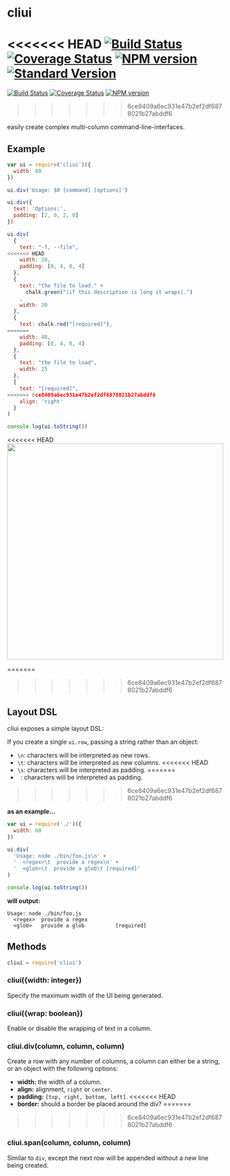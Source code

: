 # cliui

<<<<<<< HEAD
[![Build Status](https://travis-ci.org/yargs/cliui.svg)](https://travis-ci.org/yargs/cliui)
[![Coverage Status](https://coveralls.io/repos/yargs/cliui/badge.svg?branch=)](https://coveralls.io/r/yargs/cliui?branch=)
[![NPM version](https://img.shields.io/npm/v/cliui.svg)](https://www.npmjs.com/package/cliui)
[![Standard Version](https://img.shields.io/badge/release-standard%20version-brightgreen.svg)](https://github.com/conventional-changelog/standard-version)
=======
[![Build Status](https://travis-ci.org/bcoe/cliui.png)](https://travis-ci.org/bcoe/cliui)
[![Coverage Status](https://coveralls.io/repos/bcoe/cliui/badge.svg?branch=)](https://coveralls.io/r/bcoe/cliui?branch=)
[![NPM version](https://img.shields.io/npm/v/cliui.svg)](https://www.npmjs.com/package/cliui)
>>>>>>> 6ce8409a6ec931e47b2ef2df6878021b27abddf6

easily create complex multi-column command-line-interfaces.

## Example

```js
var ui = require('cliui')({
  width: 80
})

ui.div('Usage: $0 [command] [options]')

ui.div({
  text: 'Options:',
  padding: [2, 0, 2, 0]
})

ui.div(
  {
    text: "-f, --file",
<<<<<<< HEAD
    width: 20,
    padding: [0, 4, 0, 4]
  },
  {
    text: "the file to load." +
      chalk.green("(if this description is long it wraps).")
    ,
    width: 20
  },
  {
    text: chalk.red("[required]"),
=======
    width: 40,
    padding: [0, 4, 0, 4]
  },
  {
    text: "the file to load",
    width: 25
  },
  {
    text: "[required]",
>>>>>>> 6ce8409a6ec931e47b2ef2df6878021b27abddf6
    align: 'right'
  }
)

console.log(ui.toString())
```

<<<<<<< HEAD
<img width="500" src="screenshot.png">

=======
>>>>>>> 6ce8409a6ec931e47b2ef2df6878021b27abddf6
## Layout DSL

cliui exposes a simple layout DSL:

If you create a single `ui.row`, passing a string rather than an
object:

* `\n`: characters will be interpreted as new rows.
* `\t`: characters will be interpreted as new columns.
<<<<<<< HEAD
* `\s`: characters will be interpreted as padding.
=======
* ` `: characters will be interpreted as padding.
>>>>>>> 6ce8409a6ec931e47b2ef2df6878021b27abddf6

**as an example...**

```js
var ui = require('./')({
  width: 60
})

ui.div(
  'Usage: node ./bin/foo.js\n' +
  '  <regex>\t  provide a regex\n' +
  '  <glob>\t  provide a glob\t [required]'
)

console.log(ui.toString())
```

**will output:**

```shell
Usage: node ./bin/foo.js
  <regex>  provide a regex
  <glob>   provide a glob          [required]
```

## Methods

```js
cliui = require('cliui')
```

### cliui({width: integer})

Specify the maximum width of the UI being generated.

### cliui({wrap: boolean})

Enable or disable the wrapping of text in a column.

### cliui.div(column, column, column)

Create a row with any number of columns, a column
can either be a string, or an object with the following
options:

* **width:** the width of a column.
* **align:** alignment, `right` or `center`.
* **padding:** `[top, right, bottom, left]`.
<<<<<<< HEAD
* **border:** should a border be placed around the div?
=======
>>>>>>> 6ce8409a6ec931e47b2ef2df6878021b27abddf6

### cliui.span(column, column, column)

Similar to `div`, except the next row will be appended without
a new line being created.
